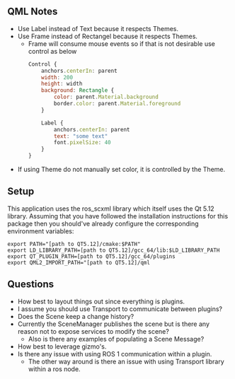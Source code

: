 ## QML Notes
* Use Label instead of Text because it respects Themes.
* Use Frame instead of Rectangel because it respects Themes.
  * Frame will consume mouse events so if that is not desirable use control as below
    ``` qml
    Control {
        anchors.centerIn: parent
        width: 200
        height: width
        background: Rectangle {
            color: parent.Material.background
            border.color: parent.Material.foreground
        }

        Label {
            anchors.centerIn: parent
            text: "some text"
            font.pixelSize: 40
        }
    }
    ```
* If using Theme do not manually set color, it is controlled by the Theme.

## Setup
This application uses the ros_scxml library which itself uses the Qt 5.12 library.  Assuming that you have followed the installation instructions for this package then you should've already configure the corresponding environment variables:
```
export PATH="[path to QT5.12]/cmake:$PATH"
export LD_LIBRARY_PATH=[path to QT5.12]/gcc_64/lib:$LD_LIBRARY_PATH
export QT_PLUGIN_PATH=[path to QT5.12]/gcc_64/plugins
export QML2_IMPORT_PATH="[path to QT5.12]/qml
```

## Questions

* How best to layout things out since everything is plugins.
* I assume you should use Transport to communicate between plugins?
* Does the Scene keep a change history?
* Currently the SceneManager publishes the scene but is there any reason not to expose services to modify the scene?
  * Also is there any examples of populating a Scene Message?
* How best to leverage gizmo's.
* Is there any issue with using ROS 1 communication within a plugin.
  * The other way around is there an issue with using Transport library within a ros node.
